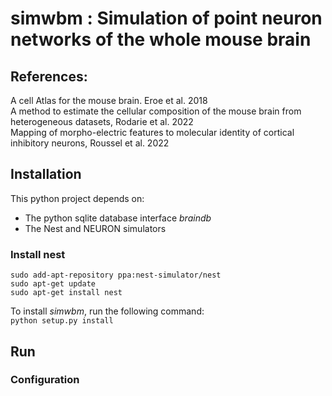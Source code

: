 # simwbm : Simulation of point neuron networks of the whole mouse brain 

## References:
A cell Atlas for the mouse brain. Eroe et al. 2018\
A method to estimate the cellular composition of the mouse brain from heterogeneous datasets, Rodarie et al. 2022\
Mapping of morpho-electric features to molecular identity of cortical inhibitory neurons, Roussel et al. 2022

## Installation
This python project depends on:
* The python sqlite database interface *braindb* 
* The Nest and NEURON simulators

### Install nest
`sudo add-apt-repository ppa:nest-simulator/nest` \
`sudo apt-get update` \
`sudo apt-get install nest`

To install *simwbm*, run the following command: \
`python setup.py install`


## Run

### Configuration
